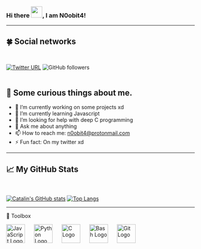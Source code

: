 ### Hi there <img src="https://raw.githubusercontent.com/MartinHeinz/MartinHeinz/master/wave.gif" width="30px">, I am N0obit4!

---
## &#x1F340; Social networks
<br>

[![Twitter URL](https://img.shields.io/twitter/url?label=Twitter%20profile&style=social&url=https://twitter.com/n0obit4)](https://twitter.com/n0obit4)
![GitHub followers](https://img.shields.io/github/followers/n0obit4?label=Github%20followers&style=social)
<br>
<br>

## &#x1F62C; Some curious things about me.

- 🔭 I’m currently working on some projects xd
- 🌱 I’m currently learning Javascript
- 🤔 I’m looking for help with deep C programming
- 💬 Ask me about anything
- 📫 How to reach me: n0obit4@protonmail.com
- ⚡ Fun fact: On my twitter xd

---

## &#x1f4c8; My GitHub Stats
<br>

[![Catalin's GitHub stats](https://github-readme-stats.vercel.app/api?username=n0obit4&show_icons=true&theme=synthwave)](https://github.com/n0obit4) [![Top Langs](https://github-readme-stats.vercel.app/api/top-langs/?username=n0obit4&show_icons=true&theme=synthwave)](https://github.com/n0obit4)    

---

🧰 Toolbox

<img src="https://cdn.worldvectorlogo.com/logos/logo-javascript.svg" style="margin-right:20px;" alt="JavaScript Logo" width="50" height="50"/> <img src="https://cdn.worldvectorlogo.com/logos/python-5.svg" style="margin-right:20px;" alt="Python Logo" width="50" height="50"/>
<img src="https://cdn.worldvectorlogo.com/logos/c-1.svg" style="margin-right:20px;" alt="C Logo" width="50" height="50"/>
<img src="https://cdn.worldvectorlogo.com/logos/bash-1.svg" style="margin-right:20px;" alt="Bash Logo" width="50" height="50"/>
<img src="https://cdn.worldvectorlogo.com/logos/git.svg" style="margin-right:20px;" alt="Git Logo" width="50" height="50"/>
